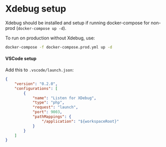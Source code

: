 # Xdebug setup

Xdebug should be installed and setup if running docker-compose for non-prod (`docker-compose up -d`).

To run on production without Xdebug, use: 
```bash
docker-compose -f docker-compose.prod.yml up -d
```

#### VSCode setup

Add this to `.vscode/launch.json`:
```json
{
    "version": "0.2.0",
    "configurations": [
        {
            "name": "Listen for XDebug",
            "type": "php",
            "request": "launch",
            "port": 9003,
            "pathMappings": {
                "/application": "${workspaceRoot}"
            }
        }
    ]
}
```